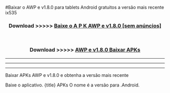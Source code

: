 #Baixar o AWP e v1.8.0  para tablets Android gratuitos a versão mais recente ix535


<div align="center">
<h3>Download >>>>> <a href="https://pt-web.web.app/?pt= AWP e v1.8.0">Baixe o A P K AWP e v1.8.0 [sem anúncios]</a></h3><br>

<h3>Download >>>>> <a href="https://pt-web.web.app/?pt= AWP e v1.8.0">AWP e v1.8.0 Baixar APKs</a></h3>
</div>

----------------------------------------------------------

----------------------------------------------------------

----------------------------------------------------------

Baixar APKs AWP e v1.8.0 e obtenha a versão mais recente

Baixe o aplicativo. {title} APKs O nome é a versão para .Android.


